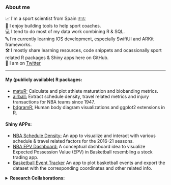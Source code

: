 
### About me

📈 I'm a sport scientist from Spain 🇪🇸   
🏅 I enjoy building tools to help sport coaches.  
💻 I tend to do most of my data work combining R & SQL.  
🔤 I’m currently learning IOS development, especially SwiftUI and ARKit frameworks.  
🛠 I mostly share learning resources, code snippets and ocassionally sport related R packages & Shiny apps here on GitHub.  
💬 I am on [Twitter](https://twitter.com/jfernandez__)  

***

#### My (publicly available) R packages:

* [matuR:](https://github.com/josedv82/matuR) Calculate and plot athlete maturation and biobanding metrics.   
* [airball:](https://github.com/josedv82/airball) Extract schedule density, travel related metrics and injury transactions for NBA teams since 1947. 
* [bdgramR:](https://github.com/josedv82/bdgramR/blob/master/README.md) Human body diagram visualizations and ggplot2 extensions in R. 

#### Shiny APPs:

* [NBA Schedule Density:](https://josedv.shinyapps.io/NBASchedule/) An app to visualize and interact with various schedule & travel related factors for the 2016-21 seasons.
* [NBA EPV Dashboard:](https://josedv.shinyapps.io/EPV_NBA_Dashboard/) A conceptual dashboard idea to visualize Expected Possession Value (EPV) in Basketball resembling a stock trading app.
* [Basketball Event Tracker](https://josedv.shinyapps.io/bball_event_tracker/) An app to plot basketball events and export the dataset with the corresponding coordinates and other related info.

<details>
  <summary> <strong> Research Collaborations: </strong> </summary>
<p>
  
* Torres-Ronda L, Gámez I, Robertson S, **Fernández J** (2022) *Epidemiology and injury trends in the National Basketball Association: Pre- and per-COVID-19 (2017–2021).* PLoS ONE 17(2): e0263354. [Link](https://www.researchgate.net/publication/358509512_Epidemiology_and_injury_trends_in_the_National_Basketball_Association_Pre-and_per-_COVID-19_2017-2021)
  
* Schelling X, **Fernández J**, Ward P, Fernández J, Robertson S. (2021) *Decision Support System Applications for Scheduling in Professional Team Sport. The Team's Perspective.* Front Sports Act Living. Jun 4;3:678489. [Link](https://www.researchgate.net/publication/351370895_Decision_Support_System_Applications_for_Scheduling_in_Professional_Team_Sport_The_Team's_Perspective)

* Cohan, A, Schuster, J, **Fernández J**. (2021) *A Deep Learning Approach to Injury Forecasting in NBA Basketball.* Journal of Sports Analytics. 1 Jan. 277 – 289. [Link](https://www.researchgate.net/publication/353143908_A_deep_learning_approach_to_injury_forecasting_in_NBA_basketball)
 
* Schuster, J, **Fernández J**, Cohan, A. (2021) *Hiding in plain sight: Schedule density and travel influence on NBA games outcomes.* First ever scientific sports paper released as NFT on Opensea.io. December 2021. [Link](https://www.researchgate.net/publication/357856729_Hiding_in_plain_sight_schedule_density_and_travel_influence_on_NBA_game_outcomes)
  
 </p>
 </details>
